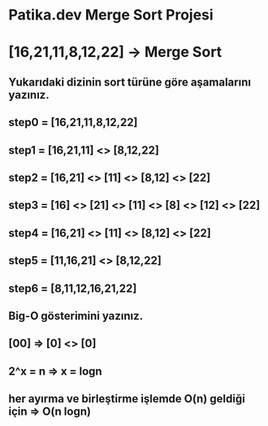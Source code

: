 # Patika.dev Merge Sort Projesi

# [16,21,11,8,12,22] -> Merge Sort

## Yukarıdaki dizinin sort türüne göre aşamalarını yazınız.

## step0 =  [16,21,11,8,12,22]

## step1 =  [16,21,11] <> [8,12,22]

## step2 =  [16,21] <> [11] <> [8,12] <> [22]

## step3 =  [16] <> [21] <> [11] <> [8] <> [12] <> [22]

## step4 =  [16,21] <> [11] <> [8,12] <> [22]

## step5 =  [11,16,21] <> [8,12,22]

## step6 =  [8,11,12,16,21,22]

## Big-O gösterimini yazınız.

## [00] => [0] <> [0] 

## 2^x = n => x = logn

## her ayırma ve birleştirme işlemde O(n) geldiği için => O(n logn)
